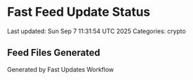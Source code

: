 # Fast Feed Update Status
Last updated: Sun Sep  7 11:31:54 UTC 2025
Categories: crypto

## Feed Files Generated

Generated by Fast Updates Workflow

